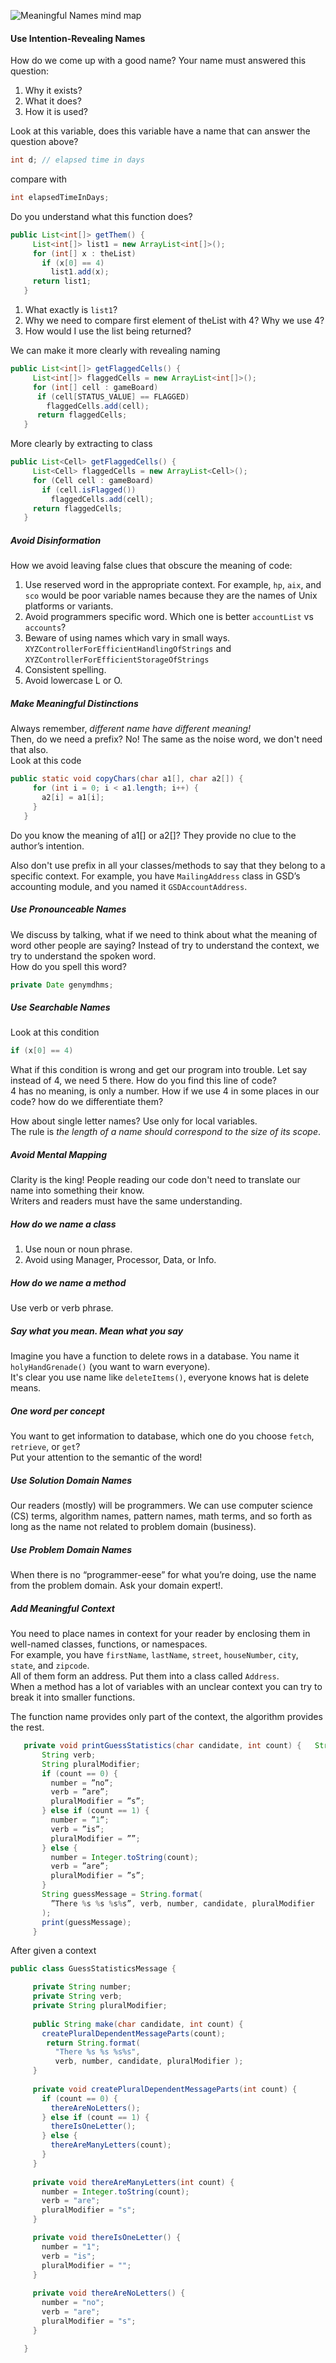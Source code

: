 ![Meaningful Names mind map](https://drive.google.com/uc?export=view&id=1kwUSb31lv8OfShr17z4ciN4mX_Rch84v)

#### Use Intention-Revealing Names

How do we come up with a good name? Your name must answered this question:  
1. Why it exists?  
2. What it does?  
3. How it is used?

Look at this variable, does this variable have a name that can answer the question above?  
```java
int d; // elapsed time in days
```  
compare with  
```java
int elapsedTimeInDays;
```

Do you understand what this function does?  
```java
public List<int[]> getThem() {
     List<int[]> list1 = new ArrayList<int[]>();
     for (int[] x : theList)
       if (x[0] == 4)
         list1.add(x);
     return list1;
   }
```  
1. What exactly is `list1`?
2. Why we need to compare first element of theList with 4? Why we use 4?  
3. How would I use the list being returned?
   
We can make it more clearly with revealing naming  
```java
public List<int[]> getFlaggedCells() {
     List<int[]> flaggedCells = new ArrayList<int[]>();
     for (int[] cell : gameBoard)
      if (cell[STATUS_VALUE] == FLAGGED)
        flaggedCells.add(cell);
      return flaggedCells;
   }
```  
More clearly by extracting to class  
```java
public List<Cell> getFlaggedCells() {
     List<Cell> flaggedCells = new ArrayList<Cell>();
     for (Cell cell : gameBoard)
       if (cell.isFlagged())
         flaggedCells.add(cell);
     return flaggedCells;
   }
```

##### Avoid Disinformation

How we avoid leaving false clues that obscure the meaning of code:  
1. Use reserved word in the appropriate context. For example, `hp`, `aix`, and `sco` would be poor variable names because they are the names of Unix platforms or variants.  
2. Avoid programmers specific word. Which one is better `accountList` vs `accounts`?  
3. Beware of using names which vary in small ways. `XYZControllerForEfficientHandlingOfStrings` and `XYZControllerForEfficientStorageOfStrings`
4. Consistent spelling.
5. Avoid lowercase L or O.

##### Make Meaningful Distinctions

Always remember, _different name have different meaning!_  
Then, do we need a prefix? No! The same as the noise word, we don't need that also.  
Look at this code  
```java
public static void copyChars(char a1[], char a2[]) {
     for (int i = 0; i < a1.length; i++) {
       a2[i] = a1[i];
     }
   }
```  
Do you know the meaning of a1[] or a2[]? They provide no clue to the author’s intention.

Also don't use prefix in all your classes/methods to say that they belong to a specific context. For example, you have `MailingAddress` class in GSD’s accounting module, and you named it `GSDAccountAddress`.

##### Use Pronounceable Names

We discuss by talking, what if we need to think about what the meaning of word other people are saying? Instead of try to understand the context, we try to understand the spoken word.  
How do you spell this word?  
```java
private Date genymdhms;
```

##### Use Searchable Names

Look at this condition  
```java
if (x[0] == 4)
```  
What if this condition is wrong and get our program into trouble. Let say instead of 4, we need 5 there. How do you find this line of code?  
4 has no meaning, is only a number. How if we use 4 in some places in our code? how do we differentiate them?

How about single letter names? Use only for local variables.  
The rule is _the length of a name should correspond to the size of its scope_.

##### Avoid Mental Mapping

Clarity is the king! People reading our code don't need to translate our name into something their know.  
Writers and readers must have the same understanding.

##### How do we name a class

1. Use noun or noun phrase.
2. Avoid using Manager, Processor, Data, or Info.

##### How do we name a method

Use verb or verb phrase.

##### Say what you mean. Mean what you say

Imagine you have a function to delete rows in a database. You name it `holyHandGrenade()` (you want to warn everyone).  
It's clear you use name like `deleteItems()`, everyone knows hat is delete means.

##### One word per concept

You want to get information to database, which one do you choose `fetch`, `retrieve`, or `get`?  
Put your attention to the semantic of the word!

##### Use Solution Domain Names

Our readers (mostly) will be programmers. We can use computer science (CS) terms, algorithm names, pattern names, math terms, and so forth as long as the name not related to problem domain (business).

##### Use Problem Domain Names

When there is no “programmer-eese” for what you’re doing, use the name from the problem domain. Ask your domain expert!.

##### Add Meaningful Context

You need to place names in context for your reader by enclosing them in well-named classes, functions, or namespaces.  
For example, you have `firstName`, `lastName`, `street`, `houseNumber`, `city`, `state`, and `zipcode`.  
All of them form an address. Put them into a class called `Address`.  
When a method has a lot of variables with an unclear context you can try to break it into smaller functions.

The function name provides only part of the context, the algorithm provides the rest.

```java
   private void printGuessStatistics(char candidate, int count) {   String number;
       String verb;
       String pluralModifier;
       if (count == 0) {
         number = ”no”;
         verb = ”are”;
         pluralModifier = ”s”;
       } else if (count == 1) {
         number = ”1”;
         verb = ”is”;
         pluralModifier = ””;
       } else {
         number = Integer.toString(count);
         verb = ”are”;
         pluralModifier = ”s”;
       }
       String guessMessage = String.format(
         ”There %s %s %s%s”, verb, number, candidate, pluralModifier
       );
       print(guessMessage);
     }
```

After given a context

```java
public class GuessStatisticsMessage {

     private String number;
     private String verb;
     private String pluralModifier;
     
     public String make(char candidate, int count) {
       createPluralDependentMessageParts(count);
        return String.format(
          "There %s %s %s%s",
          verb, number, candidate, pluralModifier );
     }
     
     private void createPluralDependentMessageParts(int count) {
       if (count == 0) {
         thereAreNoLetters();
       } else if (count == 1) {
         thereIsOneLetter();
       } else {
         thereAreManyLetters(count);
       }
     }
     
     private void thereAreManyLetters(int count) {
       number = Integer.toString(count);
       verb = "are";
       pluralModifier = "s";
     }

     private void thereIsOneLetter() {
       number = "1";
       verb = "is";
       pluralModifier = "";
     }
     
     private void thereAreNoLetters() {
       number = "no";
       verb = "are";
       pluralModifier = "s";
     }

   }
```